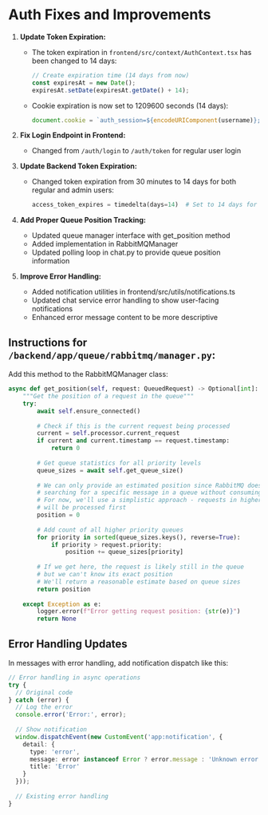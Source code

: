 # Auth Fixes and Improvements

1. **Update Token Expiration:**
   - The token expiration in `frontend/src/context/AuthContext.tsx` has been changed to 14 days:
     ```typescript
     // Create expiration time (14 days from now)
     const expiresAt = new Date();
     expiresAt.setDate(expiresAt.getDate() + 14);
     ```
   
   - Cookie expiration is now set to 1209600 seconds (14 days):
     ```typescript
     document.cookie = `auth_session=${encodeURIComponent(username)}; path=/; max-age=1209600; SameSite=Lax; secure`;
     ```

2. **Fix Login Endpoint in Frontend:**
   - Changed from `/auth/login` to `/auth/token` for regular user login

3. **Update Backend Token Expiration:**
   - Changed token expiration from 30 minutes to 14 days for both regular and admin users:
     ```python
     access_token_expires = timedelta(days=14)  # Set to 14 days for long-lasting sessions
     ```

4. **Add Proper Queue Position Tracking:**
   - Updated queue manager interface with get_position method
   - Added implementation in RabbitMQManager
   - Updated polling loop in chat.py to provide queue position information

5. **Improve Error Handling:**
   - Added notification utilities in frontend/src/utils/notifications.ts
   - Updated chat service error handling to show user-facing notifications
   - Enhanced error message content to be more descriptive

## Instructions for `/backend/app/queue/rabbitmq/manager.py`:

Add this method to the RabbitMQManager class:

```python
async def get_position(self, request: QueuedRequest) -> Optional[int]:
    """Get the position of a request in the queue"""
    try:
        await self.ensure_connected()
        
        # Check if this is the current request being processed
        current = self.processor.current_request
        if current and current.timestamp == request.timestamp:
            return 0
            
        # Get queue statistics for all priority levels
        queue_sizes = await self.get_queue_size()
        
        # We can only provide an estimated position since RabbitMQ doesn't easily allow 
        # searching for a specific message in a queue without consuming it
        # For now, we'll use a simplistic approach - requests in higher priority queues 
        # will be processed first
        position = 0
        
        # Add count of all higher priority queues
        for priority in sorted(queue_sizes.keys(), reverse=True):
            if priority > request.priority:
                position += queue_sizes[priority]
        
        # If we get here, the request is likely still in the queue
        # but we can't know its exact position
        # We'll return a reasonable estimate based on queue sizes
        return position
        
    except Exception as e:
        logger.error(f"Error getting request position: {str(e)}")
        return None
```

## Error Handling Updates

In messages with error handling, add notification dispatch like this:

```typescript
// Error handling in async operations
try {
  // Original code
} catch (error) {
  // Log the error
  console.error('Error:', error);
  
  // Show notification
  window.dispatchEvent(new CustomEvent('app:notification', { 
    detail: { 
      type: 'error', 
      message: error instanceof Error ? error.message : 'Unknown error',
      title: 'Error' 
    } 
  }));
  
  // Existing error handling
}